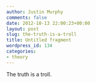 ```yaml
---
author: Justin Murphy
comments: false
date: 2012-10-13 22:00:23+00:00
layout: post
slug: the-truth-is-a-troll
title: Untitled fragment
wordpress_id: 134
categories:
- theory
---
```


The truth is a troll.